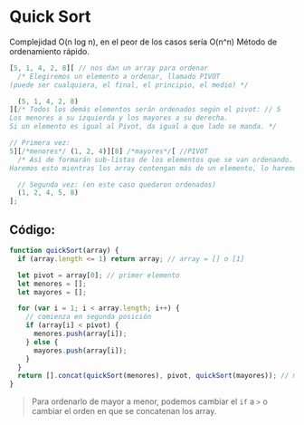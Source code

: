 # Quick Sort

Complejidad O(n log n), en el peor de los casos sería O(n^n)
Método de ordenamiento rápido.

```js
[5, 1, 4, 2, 8][ // nos dan un array para ordenar
  /* Elegiremos un elemento a ordenar, llamado PIVOT
(puede ser cualquiera, el final, el principio, el medio) */

  (5, 1, 4, 2, 8)
][/* Todos los demás elementos serán ordenados según el pivot: // 5
Los menores a su izquierda y los mayores a su derecha. 
Si un elemento es igual al Pivot, da igual a que lado se manda. */

// Primera vez:
5][/*menores*/ (1, 2, 4)][8] /*mayores*/[ //PIVOT
  /* Así de formarán sub-listas de los elementos que se van ordenando. 
Haremos esto mientras los array contengan más de un elemento, lo haremos con recursión */

  // Segunda vez: (en este caso quedaron ordenados)
  (1, 2, 4, 5, 8)
];
```

## Código:

```js
function quickSort(array) {
  if (array.length <= 1) return array; // array = [] o [1]

  let pivot = array[0]; // primer elemento
  let menores = [];
  let mayores = [];

  for (var i = 1; i < array.length; i++) {
    // comienza en segunda posición
    if (array[i] < pivot) {
      menores.push(array[i]);
    } else {
      mayores.push(array[i]);
    }
  }
  return [].concat(quickSort(menores), pivot, quickSort(mayores)); // manera de unir arrays también: return quickSort(left).concat(pivot, quickSort(right));
}
```

> Para ordenarlo de mayor a menor, podemos cambiar el `if` a `>` o cambiar el orden en que se concatenan los array.
